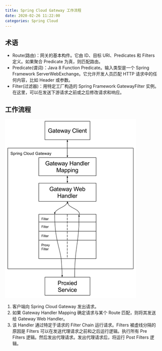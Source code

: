 ```yaml
---
title: Spring Cloud Gateway 工作流程
date: 2020-02-26 11:22:00
categories: Spring Cloud
---
```

## 术语
* Route(路由)：网关的基本构件。它由 ID、目标 URI、Predicates 和 Filters 定义。如果聚合 Predicate 为真，则匹配路由。
* Predicate(谓词)：Java 8 Function Predicate。输入类型是一个 Spring Framework ServerWebExchange。它允许开发人员匹配 HTTP 请求中的任何内容，比如 Header 或参数。
* Filter(过滤器)：用特定工厂构造的 Spring Framework GatewayFilter 实例。在这里，可以在发送下游请求之前或之后修改请求和响应。

## 工作流程
![Spring Cloud Gateway 工作流程](/images/springcloud/Spring%20Cloud%20Gateway工作流程.png)

1. 客户端向 Spring Cloud Gateway 发出请求。
2. 如果 Gateway Handler Mapping 确定请求与某个 Route 匹配，则将其发送给 Gateway Web Handler。
3. 该 Handler 通过特定于请求的 Filter Chain 运行请求。Filters 被虚线分隔的原因是 Filters 可以在发送代理请求之前和之后运行逻辑。执行所有 Pre Filters 逻辑。然后发出代理请求。发出代理请求后，将运行 Post Filters 逻辑。